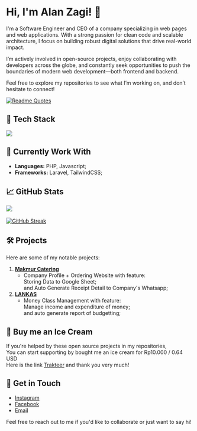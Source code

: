# Hi, I'm Alan Zagi! 👋

I'm a Software Engineer and CEO of a company specializing in web pages and web applications. With a strong passion for clean code and scalable architecture, I focus on building robust digital solutions that drive real-world impact.

I’m actively involved in open-source projects, enjoy collaborating with developers across the globe, and constantly seek opportunities to push the boundaries of modern web development—both frontend and backend.

Feel free to explore my repositories to see what I’m working on, and don’t hesitate to connect!

[![Readme Quotes](https://quotes-github-readme.vercel.app/api?type=horizontal&theme=tokyonight)](https://github.com/piyushsuthar/github-readme-quotes)

## 🔧 Tech Stack
<a href="https://github.com/alanzagi">
  <img align="center" src="https://github-readme-stats.vercel.app/api/top-langs/?username=alanzagi&layout=compact&theme=midnight-purple&langs_count=8" />
</a>

## 🌱 Currently Work With
- **Languages:** PHP, Javascript;  
- **Frameworks:** Laravel, TailwindCSS;

## 📈 GitHub Stats
<a href="https://github.com/alanzagi">
  <img align="center" src="https://github-readme-stats.vercel.app/api?username=alanzagi&count_private=true&show_icons=true&theme=midnight-purple" /><br><br>
  <img src="https://nirzak-streak-stats.vercel.app?user=alanzagi&theme=midnight-purple&border_radius=5&date_format=M%20j%5B%2C%20Y%5D&exclude_days=Sun%2CSat" alt="GitHub Streak" />
</a>

## 🛠️ Projects
Here are some of my notable projects:

1. **[Makmur Catering](https://github.com/alanzagi/makmurcatering/)**
   - Company Profile + Ordering Website with feature:  
     Storing Data to Google Sheet;   
     and Auto Generate Receipt Detail to Company's Whatsapp;
2. **[LANKAS](https://github.com/alanzagi/LANKAS)**
   - Money Class Management with feature:  
     Manage income and expenditure of money;  
     and auto generate report of budgetting;
  
## 🎁 Buy me an Ice Cream
If you're helped by these open source projects in my repositories,  
You can start supporting by bought me an ice cream for Rp10.000 / 0.64 USD  
Here is the link [Trakteer](https://trakteer.id/alan_zagi) and thank you very much!

## 💬 Get in Touch
- [Instagram](https://instagram.com/alanzagi)
- [Facebook](https://facebook.com/alanzagi)
- [Email](alanzagi@hotmail.com)

Feel free to reach out to me if you'd like to collaborate or just want to say hi!
